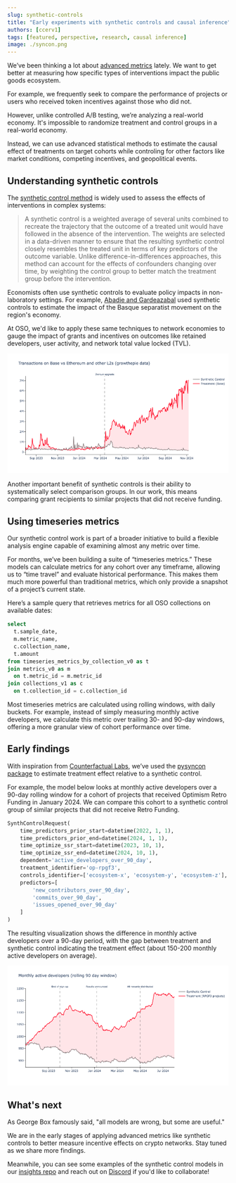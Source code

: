 ```yaml
---
slug: synthetic-controls
title: "Early experiments with synthetic controls and causal inference"
authors: [ccerv1]
tags: [featured, perspective, research, causal inference]
image: ./syncon.png
---
```


We’ve been thinking a lot about [advanced metrics](https://docs.opensource.observer/blog/war-for-public-goods) lately. We want to get better at measuring how specific types of interventions impact the public goods ecosystem.

For example, we frequently seek to compare the performance of projects or users who received token incentives against those who did not.

However, unlike controlled A/B testing, we’re analyzing a real-world economy. It's impossible to randomize treatment and control groups in a real-world economy.

Instead, we can use advanced statistical methods to estimate the causal effect of treatments on target cohorts while controling for other factors like market conditions, competing incentives, and geopolitical events.

<!-- truncate -->

## Understanding synthetic controls

The [synthetic control method](https://en.wikipedia.org/wiki/Synthetic_control_method) is widely used to assess the effects of interventions in complex systems:

> A synthetic control is a weighted average of several units combined to recreate the trajectory that the outcome of a treated unit would have followed in the absence of the intervention. The weights are selected in a data-driven manner to ensure that the resulting synthetic control closely resembles the treated unit in terms of key predictors of the outcome variable. Unlike difference-in-differences approaches, this method can account for the effects of confounders changing over time, by weighting the control group to better match the treatment group before the intervention.

Economists often use synthetic controls to evaluate policy impacts in non-laboratory settings. For example, [Abadie and Gardeazabal](https://pubs.aeaweb.org/doi/10.1257/000282803321455188) used synthetic controls to estimate the impact of the Basque separatist movement on the region's economy.

At OSO, we'd like to apply these same techniques to network economies to gauge the impact of grants and incentives on outcomes like retained developers, user activity, and network total value locked (TVL).

![dencun](./syncon-base.png)

Another important benefit of synthetic controls is their ability to systematically select comparison groups. In our work, this means comparing grant recipients to similar projects that did not receive funding.

## Using timeseries metrics

Our synthetic control work is part of a broader initiative to build a flexible analysis engine capable of examining almost any metric over time.

For months, we’ve been building a suite of “timeseries metrics.” These models can calculate metrics for any cohort over any timeframe, allowing us to “time travel” and evaluate historical performance. This makes them much more powerful than traditional metrics, which only provide a snapshot of a project’s current state.

Here’s a sample query that retrieves metrics for all OSO collections on available dates:

```sql
select
  t.sample_date,
  m.metric_name,
  c.collection_name,
  t.amount
from timeseries_metrics_by_collection_v0 as t
join metrics_v0 as m
  on t.metric_id = m.metric_id
join collections_v1 as c
  on t.collection_id = c.collection_id
```

Most timeseries metrics are calculated using rolling windows, with daily buckets. For example, instead of simply measuring monthly active developers, we calculate this metric over trailing 30- and 90-day windows, offering a more granular view of cohort performance over time.

## Early findings

With inspiration from [Counterfactual Labs](https://github.com/counterfactual-labs), we’ve used the [pysyncon package](https://sdfordham.github.io/pysyncon/) to estimate treatment effect relative to a synthetic control.

For example, the model below looks at monthly active developers over a 90-day rolling window for a cohort of projects that received Optimism Retro Funding in January 2024. We can compare this cohort to a synthetic control group of similar projects that did not receive Retro Funding.

```python
SynthControlRequest(
    time_predictors_prior_start=datetime(2022, 1, 1),
    time_predictors_prior_end=datetime(2024, 1, 1),
    time_optimize_ssr_start=datetime(2023, 10, 1),
    time_optimize_ssr_end=datetime(2024, 10, 1),
    dependent='active_developers_over_90_day',
    treatment_identifier='op-rpgf3',
    controls_identifier=['ecosystem-x', 'ecosystem-y', 'ecosystem-z'],
    predictors=[
        'new_contributors_over_90_day',
        'commits_over_90_day',
        'issues_opened_over_90_day'
    ]
)
```

The resulting visualization shows the difference in monthly active developers over a 90-day period, with the gap between treatment and synthetic control indicating the treatment effect (about 150-200 monthly active developers on average).

![developers](./syncon-devs.png)

## What's next

As George Box famously said, "all models are wrong, but some are useful."

We are in the early stages of applying advanced metrics like synthetic controls to better measure incentive effects on crypto networks. Stay tuned as we share more findings.

Meanwhile, you can see some examples of the synthetic control models in our [insights repo](https://github.com/opensource-observer/insights/tree/main/analysis/optimism/syncon) and reach out on [Discord](https://www.opensource.observer/discord) if you'd like to collaborate!
